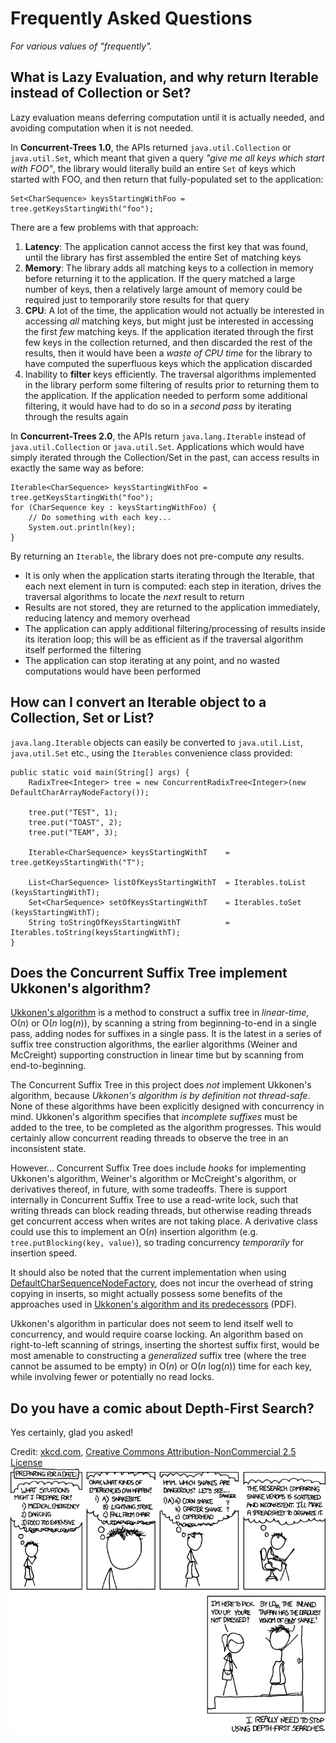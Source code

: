 # Frequently Asked Questions #
 
_For various values of "frequently"._


## What is Lazy Evaluation, and why return Iterable instead of Collection or Set? ##

Lazy evaluation means deferring computation until it is actually needed, and avoiding computation when it is not needed.

In **Concurrent-Trees 1.0**, the APIs returned `java.util.Collection` or `java.util.Set`, which meant that given a query _"give me all keys which start with FOO"_, the library would literally build an entire `Set` of keys which started with FOO, and then return that fully-populated set to the application:
```
Set<CharSequence> keysStartingWithFoo = tree.getKeysStartingWith("foo");
```

There are a few problems with that approach:
  1. **Latency**: The application cannot access the first key that was found, until the library has first assembled the entire Set of matching keys
  1. **Memory**: The library adds all matching keys to a collection in memory before returning it to the application. If the query matched a large number of keys, then a relatively large amount of memory could be required just to temporarily store results for that query
  1. **CPU**: A lot of the time, the application would not actually be interested in accessing _all_ matching keys, but might just be interested in accessing the first _few_ matching keys. If the application iterated through the first few keys in the collection returned, and then discarded the rest of the results, then it would have been a _waste of CPU time_ for the library to have computed the superfluous keys which the application discarded
  1. Inability to **filter** keys efficiently. The traversal algorithms implemented in the library perform some filtering of results prior to returning them to the application. If the application needed to perform some additional filtering, it would have had to do so in a _second pass_ by iterating through the results again

In **Concurrent-Trees 2.0**, the APIs return `java.lang.Iterable` instead of `java.util.Collection` or `java.util.Set`. Applications which would have simply iterated through the Collection/Set in the past, can access results in exactly the same way as before:
```
Iterable<CharSequence> keysStartingWithFoo = tree.getKeysStartingWith("foo");
for (CharSequence key : keysStartingWithFoo) {
    // Do something with each key...
    System.out.println(key);
}
```

By returning an `Iterable`, the library does not pre-compute _any_ results.
  * It is only when the application starts iterating through the Iterable, that each next element in turn is computed: each step in iteration, drives the traversal algorithms to locate the _next_ result to return
  * Results are not stored, they are returned to the application immediately, reducing latency and memory overhead
  * The application can apply additional filtering/processing of results inside its iteration loop; this will be as efficient as if the traversal algorithm itself performed the filtering
  * The application can stop iterating at any point, and no wasted computations would have been performed

## How can I convert an Iterable object to a Collection, Set or List? ##

`java.lang.Iterable` objects can easily be converted to `java.util.List`, `java.util.Set` etc., using the `Iterables` convenience class provided:

```
public static void main(String[] args) {
    RadixTree<Integer> tree = new ConcurrentRadixTree<Integer>(new DefaultCharArrayNodeFactory());

    tree.put("TEST", 1);
    tree.put("TOAST", 2);
    tree.put("TEAM", 3);

    Iterable<CharSequence> keysStartingWithT    = tree.getKeysStartingWith("T");

    List<CharSequence> listOfKeysStartingWithT  = Iterables.toList  (keysStartingWithT);
    Set<CharSequence> setOfKeysStartingWithT    = Iterables.toSet   (keysStartingWithT);
    String toStringOfKeysStartingWithT          = Iterables.toString(keysStartingWithT);
}
```


## Does the Concurrent Suffix Tree implement Ukkonen's algorithm? ##
[Ukkonen's algorithm](http://en.wikipedia.org/wiki/Ukkonen%27s_algorithm) is a method to construct a suffix tree in _linear-time_, O(_n_) or O(_n_ log(_n_)), by scanning a string from beginning-to-end in a single pass, adding nodes for suffixes in a single pass. It is the latest in a series of suffix tree construction algorithms, the earlier algorithms (Weiner and McCreight) supporting construction in linear time but by scanning from end-to-beginning.

The Concurrent Suffix Tree in this project does _not_ implement Ukkonen's algorithm, because _Ukkonen's algorithm is by definition not thread-safe_. None of these algorithms have been explicitly designed with concurrency in mind. Ukkonen's algorithm specifies that _incomplete suffixes_ must be added to the tree, to be completed as the algorithm progresses. This would certainly allow concurrent reading threads to observe the tree in an inconsistent state.

However... Concurrent Suffix Tree does include _hooks_ for implementing Ukkonen's algorithm, Weiner's algorithm or McCreight's algorithm, or derivatives thereof, in future, with some tradeoffs. There is support internally in Concurrent Suffix Tree to use a read-write lock, such that writing threads can block reading threads, but otherwise reading threads get concurrent access when writes are not taking place. A derivative class could use this to implement an O(_n_) insertion algorithm (e.g. `tree.putBlocking(key, value)`), so trading concurrency _temporarily_ for insertion speed.

It should also be noted that the current implementation when using [DefaultCharSequenceNodeFactory](http://htmlpreview.github.io/?http://raw.githubusercontent.com/npgall/concurrent-trees/master/documentation/javadoc/apidocs/com/googlecode/concurrenttrees/radix/node/concrete/DefaultCharSequenceNodeFactory.html), does not incur the overhead of string copying in inserts, so might actually possess some benefits of the approaches used in [Ukkonen's algorithm and its predecessors](http://europa.zbh.uni-hamburg.de/pubs/pdf/GieKur1997.pdf) (PDF).

Ukkonen's algorithm in particular does not seem to lend itself well to concurrency, and would require coarse locking. An algorithm based on right-to-left scanning of strings, inserting the shortest suffix first, would be most amenable to constructing a _generalized_ suffix tree (where the tree cannot be assumed to be empty) in O(_n_) or O(_n_ log(_n_)) time for each key, while involving fewer or potentially no read locks.

## Do you have a comic about Depth-First Search? ##
Yes certainly, glad you asked!

Credit: [xkcd.com](http://xkcd.com/), [Creative Commons Attribution-NonCommercial 2.5 License](http://xkcd.com/license.html)
![dfs-comic.png](documentation/images/dfs-comic.png)